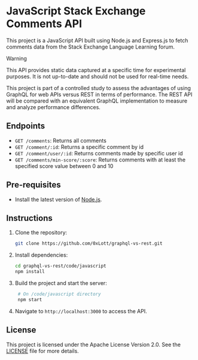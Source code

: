 # JavaScript Stack Exchange Comments API

This project is a JavaScript API built using Node.js and Express.js to fetch comments data from the Stack Exchange Language Learning forum.

> [!WARNING]  
> This API provides static data captured at a specific time for experimental purposes. It is not up-to-date and should not be used for real-time needs.

This project is part of a controlled study to assess the advantages of using GraphQL for web APIs versus REST in terms of performance. The REST API will be compared with an equivalent GraphQL implementation to measure and analyze performance differences.

## Endpoints

- `GET /comments`: Returns all comments
- `GET /comment/:id`: Returns a specific comment by id
- `GET /comment/user/:id`: Returns comments made by specific user id
- `GET /comments/min-score/:score`: Returns comments with at least the specified score value between 0 and 10

## Pre-requisites

- Install the latest version of [Node.js](https://nodejs.org/en/).

## Instructions

1. Clone the repository:

   ```bash
   git clone https://github.com/0xLott/graphql-vs-rest.git
   ```

2. Install dependencies:

   ```bash
   cd graphql-vs-rest/code/javascript
   npm install
   ```

3. Build the project and start the server:

   ```bash
    # On /code/javascript directory
    npm start
   ```

4. Navigate to `http://localhost:3000` to access the API.

## License

This project is licensed under the Apache License
Version 2.0. See the [LICENSE](https://github.com/0xLott/graphql-vs-rest/blob/main/LICENSE) file for more details.

